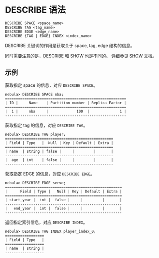 # DESCRIBE 语法

```ngql
DESCRIBE SPACE <space_name>
DESCRIBE TAG <tag_name>
DESCRIBE EDGE <edge_name>
DESCRIBE {TAG | EDGE} INDEX <index_name>
```

DESCRIBE 关键词的作用是获取关于 space, tag, edge 结构的信息。

同时需要注意的是，DESCRIBE 和 SHOW 也是不同的。 详细参见 [SHOW](show-statements/show-charset-syntax.md) 文档。

## 示例

获取指定 space 的信息，对应 `DESCRIBE SPACE`。

```ngql
nebula> DESCRIBE SPACE nba;
========================================================
| ID |     Name    | Partition number | Replica Factor |
========================================================
|  1 |     nba     |             100  |              1 |
--------------------------------------------------------  
```

获取指定 tag 的信息，对应 `DESCRIBE TAG`。

```ngql
nebula> DESCRIBE TAG player;
==================================================
| Field | Type   |  Null | Key | Default | Extra |
==================================================
| name  | string | false |     |         |       |
--------------------------------------------------
|  age  | int    | false |     |         |       |
--------------------------------------------------
```

获取指定 EDGE 的信息，对应 `DESCRIBE EDGE`。

```ngql
nebula> DESCRIBE EDGE serve;
======================================================
|      Field | Type |   Null | Key | Default | Extra |
======================================================
| start_year |  int |  false |     |         |       |
------------------------------------------------------
|   end_year |  int |  false |     |         |       |
------------------------------------------------------
```

返回指定索引信息，对应 `DESCRIBE INDEX`。

```ngql
nebula> DESCRIBE TAG INDEX player_index_0;
==================
| Field | Type   |
==================
| name  | string |
------------------
```
